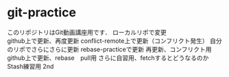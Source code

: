 # git-practice
このリポジトリはGit動画講座用です．
ローカルリポで変更  
github上で更新、再度更新
conflict-remote上で更新（コンフリクト発生）
自分のリポでさらにさらに更新
rebase-practiceで更新
再更新、コンフリクト用
github上で更新、rebase　pull用
さらに自習用、fetchするとどうなるのか
Stash練習用
2nd